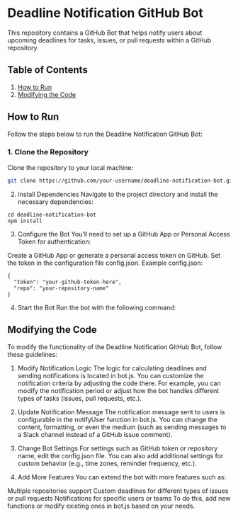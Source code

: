 # Deadline Notification GitHub Bot

This repository contains a GitHub Bot that helps notify users about upcoming deadlines for tasks, issues, or pull requests within a GitHub repository.

## Table of Contents

1. [How to Run](#how-to-run)
2. [Modifying the Code](#modifying-the-code)

## How to Run

Follow the steps below to run the Deadline Notification GitHub Bot:

### 1. Clone the Repository
Clone the repository to your local machine:
```bash
git clone https://github.com/your-username/deadline-notification-bot.git
```
2. Install Dependencies
Navigate to the project directory and install the necessary dependencies:
```
cd deadline-notification-bot
npm install
```
3. Configure the Bot
You’ll need to set up a GitHub App or Personal Access Token for authentication:

Create a GitHub App or generate a personal access token on GitHub.
Set the token in the configuration file config.json.
Example config.json:

```
{
  "token": "your-github-token-here",
  "repo": "your-repository-name"
}
```
4. Start the Bot
Run the bot with the following command:


## Modifying the Code
To modify the functionality of the Deadline Notification GitHub Bot, follow these guidelines:

1. Modify Notification Logic
The logic for calculating deadlines and sending notifications is located in bot.js. You can customize the notification criteria by adjusting the code there. For example, you can modify the notification period or adjust how the bot handles different types of tasks (issues, pull requests, etc.).

2. Update Notification Message
The notification message sent to users is configurable in the notifyUser function in bot.js. You can change the content, formatting, or even the medium (such as sending messages to a Slack channel instead of a GitHub issue comment).

3. Change Bot Settings
For settings such as GitHub token or repository name, edit the config.json file. You can also add additional settings for custom behavior (e.g., time zones, reminder frequency, etc.).

4. Add More Features
You can extend the bot with more features such as:

Multiple repositories support
Custom deadlines for different types of issues or pull requests
Notifications for specific users or teams To do this, add new functions or modify existing ones in bot.js based on your needs.

